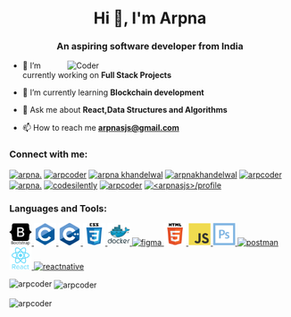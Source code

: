 


<h1 align="center">Hi 👋, I'm Arpna</h1>
<h3 align="center">An aspiring software developer from India</h3>

<img align="right" alt="Coder" width="400" src="https://miro.medium.com/v2/resize:fit:828/0*yBvA5CnEX3Sd4aod.gif">

- 🔭 I’m currently working on **Full Stack Projects**

- 🌱 I’m currently learning **Blockchain development**

- 💬 Ask me about **React,Data Structures and Algorithms**

- 📫 How to reach me **arpnasjs@gmail.com**

<h3 align="left">Connect with me:</h3>
<p align="left">
<a href="https://linkedin.com/in/arpna." target="blank"><img align="center" src="https://raw.githubusercontent.com/rahuldkjain/github-profile-readme-generator/master/src/images/icons/Social/linked-in-alt.svg" alt="arpna." height="30" width="40" /></a>
<a href="https://kaggle.com/arpcoder" target="blank"><img align="center" src="https://raw.githubusercontent.com/rahuldkjain/github-profile-readme-generator/master/src/images/icons/Social/kaggle.svg" alt="arpcoder" height="30" width="40" /></a>
<a href="https://fb.com/arpna khandelwal" target="blank"><img align="center" src="https://raw.githubusercontent.com/rahuldkjain/github-profile-readme-generator/master/src/images/icons/Social/facebook.svg" alt="arpna khandelwal" height="30" width="40" /></a>
<a href="https://instagram.com/arpnakhandelwal" target="blank"><img align="center" src="https://raw.githubusercontent.com/rahuldkjain/github-profile-readme-generator/master/src/images/icons/Social/instagram.svg" alt="arpnakhandelwal" height="30" width="40" /></a>
<a href="https://www.codechef.com/users/arpcoder" target="blank"><img align="center" src="https://cdn.jsdelivr.net/npm/simple-icons@3.1.0/icons/codechef.svg" alt="arpcoder" height="30" width="40" /></a>
<a href="https://www.hackerrank.com/arpna." target="blank"><img align="center" src="https://raw.githubusercontent.com/rahuldkjain/github-profile-readme-generator/master/src/images/icons/Social/hackerrank.svg" alt="arpna." height="30" width="40" /></a>
<a href="https://codeforces.com/profile/codesilently" target="blank"><img align="center" src="https://raw.githubusercontent.com/rahuldkjain/github-profile-readme-generator/master/src/images/icons/Social/codeforces.svg" alt="codesilently" height="30" width="40" /></a>
<a href="https://www.leetcode.com/arpcoder" target="blank"><img align="center" src="https://raw.githubusercontent.com/rahuldkjain/github-profile-readme-generator/master/src/images/icons/Social/leet-code.svg" alt="arpcoder" height="30" width="40" /></a>
<a href="https://auth.geeksforgeeks.org/user/<arpnasjs>/profile" target="blank"><img align="center" src="https://raw.githubusercontent.com/rahuldkjain/github-profile-readme-generator/master/src/images/icons/Social/geeks-for-geeks.svg" alt="<arpnasjs>/profile" height="30" width="40" /></a>
</p>

<h3 align="left">Languages and Tools:</h3>
<p align="left"> <a href="https://getbootstrap.com" target="_blank" rel="noreferrer"> <img src="https://raw.githubusercontent.com/devicons/devicon/master/icons/bootstrap/bootstrap-plain-wordmark.svg" alt="bootstrap" width="40" height="40"/> </a> <a href="https://www.cprogramming.com/" target="_blank" rel="noreferrer"> <img src="https://raw.githubusercontent.com/devicons/devicon/master/icons/c/c-original.svg" alt="c" width="40" height="40"/> </a> <a href="https://www.w3schools.com/cpp/" target="_blank" rel="noreferrer"> <img src="https://raw.githubusercontent.com/devicons/devicon/master/icons/cplusplus/cplusplus-original.svg" alt="cplusplus" width="40" height="40"/> </a> <a href="https://www.w3schools.com/css/" target="_blank" rel="noreferrer"> <img src="https://raw.githubusercontent.com/devicons/devicon/master/icons/css3/css3-original-wordmark.svg" alt="css3" width="40" height="40"/> </a> <a href="https://www.docker.com/" target="_blank" rel="noreferrer"> <img src="https://raw.githubusercontent.com/devicons/devicon/master/icons/docker/docker-original-wordmark.svg" alt="docker" width="40" height="40"/> </a> <a href="https://www.figma.com/" target="_blank" rel="noreferrer"> <img src="https://www.vectorlogo.zone/logos/figma/figma-icon.svg" alt="figma" width="40" height="40"/> </a> <a href="https://www.w3.org/html/" target="_blank" rel="noreferrer"> <img src="https://raw.githubusercontent.com/devicons/devicon/master/icons/html5/html5-original-wordmark.svg" alt="html5" width="40" height="40"/> </a> <a href="https://developer.mozilla.org/en-US/docs/Web/JavaScript" target="_blank" rel="noreferrer"> <img src="https://raw.githubusercontent.com/devicons/devicon/master/icons/javascript/javascript-original.svg" alt="javascript" width="40" height="40"/> </a> <a href="https://www.photoshop.com/en" target="_blank" rel="noreferrer"> <img src="https://raw.githubusercontent.com/devicons/devicon/master/icons/photoshop/photoshop-line.svg" alt="photoshop" width="40" height="40"/> </a> <a href="https://postman.com" target="_blank" rel="noreferrer"> <img src="https://www.vectorlogo.zone/logos/getpostman/getpostman-icon.svg" alt="postman" width="40" height="40"/> </a> <a href="https://reactjs.org/" target="_blank" rel="noreferrer"> <img src="https://raw.githubusercontent.com/devicons/devicon/master/icons/react/react-original-wordmark.svg" alt="react" width="40" height="40"/> </a> <a href="https://reactnative.dev/" target="_blank" rel="noreferrer"> <img src="https://reactnative.dev/img/header_logo.svg" alt="reactnative" width="40" height="40"/> </a> </p>

<p><img align="left" src="https://github-readme-stats.vercel.app/api/top-langs?username=arpcoder&show_icons=true&locale=en&layout=compact" alt="arpcoder" /></p>

<p>&nbsp;<img align="center" src="https://github-readme-stats.vercel.app/api?username=arpcoder&show_icons=true&locale=en" alt="arpcoder" /></p>

<p><img align="center" src="https://github-readme-streak-stats.herokuapp.com/?user=arpcoder&" alt="arpcoder" /></p>
